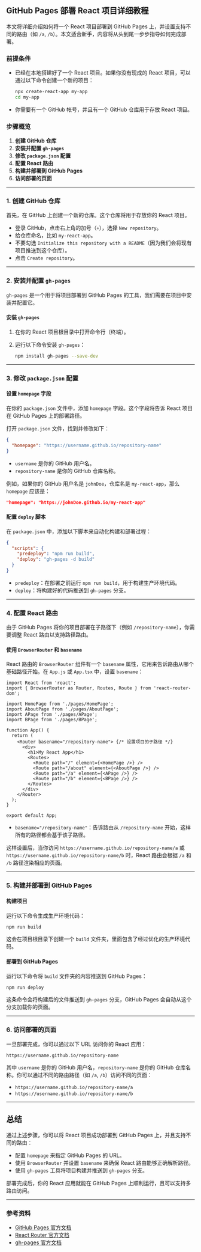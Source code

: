 ## GitHub Pages 部署 React 项目详细教程

本文将详细介绍如何将一个 React 项目部署到 GitHub Pages 上，并设置支持不同的路由（如 `/a`, `/b`）。本文适合新手，内容将从头到尾一步步指导如何完成部署。

### 前提条件

- 已经在本地搭建好了一个 React 项目。如果你没有现成的 React 项目，可以通过以下命令创建一个新的项目：
  ```bash
  npx create-react-app my-app
  cd my-app
  ```

- 你需要有一个 GitHub 帐号，并且有一个 GitHub 仓库用于存放 React 项目。

### 步骤概览

1. **创建 GitHub 仓库**
2. **安装并配置 `gh-pages`**
3. **修改 `package.json` 配置**
4. **配置 React 路由**
5. **构建并部署到 GitHub Pages**
6. **访问部署的页面**

---

### 1. 创建 GitHub 仓库

首先，在 GitHub 上创建一个新的仓库。这个仓库将用于存放你的 React 项目。

- 登录 GitHub，点击右上角的加号（`+`），选择 `New repository`。
- 给仓库命名，比如 `my-react-app`。
- 不要勾选 `Initialize this repository with a README`（因为我们会将现有项目推送到这个仓库）。
- 点击 `Create repository`。

---

### 2. 安装并配置 `gh-pages`

`gh-pages` 是一个用于将项目部署到 GitHub Pages 的工具，我们需要在项目中安装并配置它。

#### 安装 `gh-pages`

1. 在你的 React 项目根目录中打开命令行（终端）。
2. 运行以下命令安装 `gh-pages`：

   ```bash
   npm install gh-pages --save-dev
   ```

---

### 3. 修改 `package.json` 配置

#### 设置 `homepage` 字段

在你的 `package.json` 文件中，添加 `homepage` 字段。这个字段将告诉 React 项目在 GitHub Pages 上的部署路径。

打开 `package.json` 文件，找到并修改如下：

```json
{
  "homepage": "https://username.github.io/repository-name"
}
```

- `username` 是你的 GitHub 用户名。
- `repository-name` 是你的 GitHub 仓库名称。

例如，如果你的 GitHub 用户名是 `johnDoe`，仓库名是 `my-react-app`，那么 `homepage` 应该是：

```json
"homepage": "https://johnDoe.github.io/my-react-app"
```

#### 配置 `deploy` 脚本

在 `package.json` 中，添加以下脚本来自动化构建和部署过程：

```json
{
  "scripts": {
    "predeploy": "npm run build",
    "deploy": "gh-pages -d build"
  }
}
```

- `predeploy`：在部署之前运行 `npm run build`，用于构建生产环境代码。
- `deploy`：将构建好的代码推送到 `gh-pages` 分支。

---

### 4. 配置 React 路由

由于 GitHub Pages 将你的项目部署在子路径下（例如 `/repository-name`），你需要调整 React 路由以支持路径路由。

#### 使用 `BrowserRouter` 和 `basename`

React 路由的 `BrowserRouter` 组件有一个 `basename` 属性，它用来告诉路由从哪个基础路径开始。在 `App.js` 或 `App.tsx` 中，设置 `basename`：

```tsx
import React from 'react';
import { BrowserRouter as Router, Routes, Route } from 'react-router-dom';

import HomePage from './pages/HomePage';
import AboutPage from './pages/AboutPage';
import APage from './pages/APage';
import BPage from './pages/BPage';

function App() {
  return (
    <Router basename="/repository-name"> {/* 设置项目的子路径 */}
      <div>
        <h1>My React App</h1>
        <Routes>
          <Route path="/" element={<HomePage />} />
          <Route path="/about" element={<AboutPage />} />
          <Route path="/a" element={<APage />} />
          <Route path="/b" element={<BPage />} />
        </Routes>
      </div>
    </Router>
  );
}

export default App;
```

- `basename="/repository-name"`：告诉路由从 `/repository-name` 开始，这样所有的路径都会基于该子路径。

这样设置后，当你访问 `https://username.github.io/repository-name/a` 或 `https://username.github.io/repository-name/b` 时，React 路由会根据 `/a` 和 `/b` 路径渲染相应的页面。

---

### 5. 构建并部署到 GitHub Pages

#### 构建项目

运行以下命令生成生产环境代码：

```bash
npm run build
```

这会在项目根目录下创建一个 `build` 文件夹，里面包含了经过优化的生产环境代码。

#### 部署到 GitHub Pages

运行以下命令将 `build` 文件夹的内容推送到 GitHub Pages：

```bash
npm run deploy
```

这条命令会将构建后的文件推送到 `gh-pages` 分支，GitHub Pages 会自动从这个分支加载你的页面。

---

### 6. 访问部署的页面

一旦部署完成，你可以通过以下 URL 访问你的 React 应用：

```
https://username.github.io/repository-name
```

其中 `username` 是你的 GitHub 用户名，`repository-name` 是你的 GitHub 仓库名称。你可以通过不同的路由路径（如 `/a`, `/b`）访问不同的页面：

- `https://username.github.io/repository-name/a`
- `https://username.github.io/repository-name/b`

---

## 总结

通过上述步骤，你可以将 React 项目成功部署到 GitHub Pages 上，并且支持不同的路由：

- 配置 `homepage` 来指定 GitHub Pages 的 URL。
- 使用 `BrowserRouter` 并设置 `basename` 来确保 React 路由能够正确解析路径。
- 使用 `gh-pages` 工具将项目构建并推送到 `gh-pages` 分支。

部署完成后，你的 React 应用就能在 GitHub Pages 上顺利运行，且可以支持多路由访问。

---

### 参考资料

- [GitHub Pages 官方文档](https://docs.github.com/en/pages)
- [React Router 官方文档](https://reactrouter.com/)
- [gh-pages 官方文档](https://www.npmjs.com/package/gh-pages)